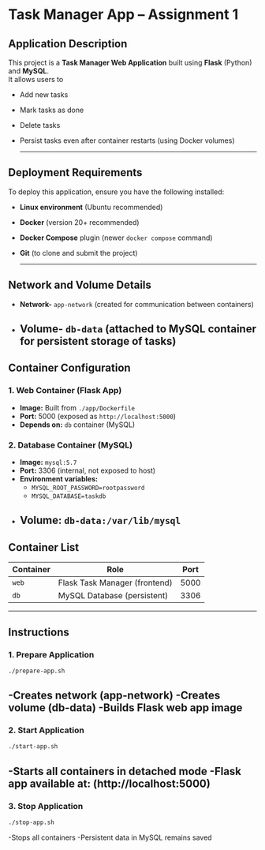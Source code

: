 #  Task Manager App – Assignment 1
##  Application Description
This project is a **Task Manager Web Application** built using **Flask** (Python) and **MySQL**.  
It allows users to  
- Add new tasks  
- Mark tasks as done  
- Delete tasks  
- Persist tasks even after container restarts (using Docker volumes)
  
  ---


##  Deployment Requirements
To deploy this application, ensure you have the following installed:  
- **Linux environment** (Ubuntu recommended)  
- **Docker** (version 20+ recommended)  
- **Docker Compose** plugin (newer `docker compose` command)  
- **Git** (to clone and submit the project)

  ---

##  Network and Volume Details
- **Network-** `app-network` (created for communication between containers)  
- **Volume-** `db-data` (attached to MySQL container for persistent storage of tasks)
  --- 

##  Container Configuration
### 1. **Web Container (Flask App)**
- **Image:** Built from `./app/Dockerfile`  
- **Port:** 5000 (exposed as `http://localhost:5000`)  
- **Depends on:** `db` container (MySQL)  

### 2. **Database Container (MySQL)**
- **Image:** `mysql:5.7`  
- **Port:** 3306 (internal, not exposed to host)  
- **Environment variables:**  
  - `MYSQL_ROOT_PASSWORD=rootpassword`  
  - `MYSQL_DATABASE=taskdb`  
- **Volume:** `db-data:/var/lib/mysql`
  ---

##  Container List
| Container | Role             | Port |
|-----------|------------------|------|
| `web`     | Flask Task Manager (frontend) | 5000 |
| `db`      | MySQL Database (persistent)   | 3306 |

---


##  Instructions

###  1. Prepare Application
```bash
./prepare-app.sh
```
-Creates network (app-network)
-Creates volume (db-data)
-Builds Flask web app image
---

### 2. Start Application
```bash
./start-app.sh
```
-Starts all containers in detached mode
-Flask app available at:  (http://localhost:5000)
---

### 3. Stop Application
```bash
./stop-app.sh
```
-Stops all containers
-Persistent data in MySQL remains saved








